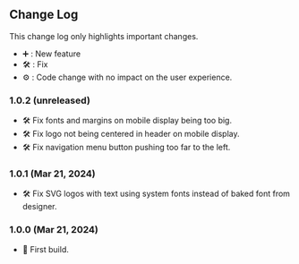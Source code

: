 ## Change Log

This change log only highlights important changes.

- ➕ : New feature
- 🛠️ : Fix
- ⚙️ : Code change with no impact on the user experience.

### **1.0.2 (unreleased)**

- 🛠️ Fix fonts and margins on mobile display being too big.
- 🛠️ Fix logo not being centered in header on mobile display.
- 🛠️ Fix navigation menu button pushing too far to the left.

### **1.0.1 (Mar 21, 2024)**

- 🛠️ Fix SVG logos with text using system fonts instead of baked font from designer.

### **1.0.0 (Mar 21, 2024)**

- 🚀 First build.